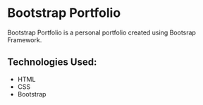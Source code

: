 # Bootstrap Portfolio

Bootstrap Portfolio is a personal portfolio created using Bootsrap Framework.

## Technologies Used:
- HTML
- CSS
- Bootstrap
